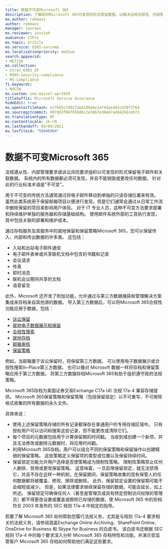 ```yaml
---
title: 数据不可变Microsoft 365
description: 了解如何Microsoft 365可发现的形式保留数据，以解决法规合规性、内部管理要求和诉讼风险。
ms.author: robmazz
author: robmazz
manager: laurawi
ms.reviewer: sosstah
audience: ITPro
ms.topic: article
ms.service: O365-seccomp
ms.localizationpriority: medium
search.appverid:
- MET150
ms.collection:
- Strat_O365_IP
- M365-security-compliance
- MS-Compliance
f1.keywords:
- NOCSH
ms.custom: seo-marvel-apr2020
titleSuffix: Microsoft Service Assurance
hideEdit: true
ms.openlocfilehash: e17685c7d927ab8188abe1ef4dae4d2cdf0f3764
ms.sourcegitcommit: 997dd3f66f65686c2e38b7e30e67add426dce5f3
ms.translationtype: MT
ms.contentlocale: zh-CN
ms.lasthandoff: 09/09/2021
ms.locfileid: "58946904"
---
```

# <a name="data-immutability-in-microsoft-365"></a>数据不可变Microsoft 365

法规遵从性、内部管理要求或诉讼风险要求组织以可发现的形式保留电子邮件和关联数据。 系统内的所有数据都必须可发现，并且不能销毁或更改任何数据。 针对此的行业标准术语是"不可变"。

用于不可变的传统方法通常通过将电子邮件移动到单独的只读存储位置来有效。 虽然此类系统用于保留邮箱项目以便进行发现，但是它们通常会通过从日常工作流中删除保留的项目来影响用户体验。 对于 IT 专业人员，这种不可变方法要求部署和持续维护单独的服务器和存储基础结构。 使用邮件系统外部的工具执行发现，其中包括关联的部署和维护成本。

通过存档服务及其服务中的就地保留和保留策略Microsoft 365，您可以保留传入、内部和传出数据的许多类。 这包括：

- 入站和出站电子邮件通信
- 电子邮件表单或共享联机文档中包含的书籍和记录
- 会议请求
- 传真
- 即时消息
- 联机会议期间共享的文档
- 语音留言

此外，Microsoft 还开发了附加功能，允许通过与第[](https://support.office.com/article/Archiving-third-party-data-in-Office-365-0ce338d5-3666-4a18-86ab-c6910ff408cc)三方数据捕获和管理解决方案集成来存档来自其他源的数据。 导入第三方数据后，可以将Microsoft 365合规性功能应用于数据，包括：

- [诉讼保留](/microsoft-365/compliance/create-a-litigation-hold)
- [就地电子数据展示和保留](/microsoft-365/compliance/manage-legal-investigations)
- [合规性搜索](/microsoft-365/compliance/search-for-content)
- [就地存档](/microsoft-365/compliance/enable-archive-mailboxes)
- [邮箱审核](/microsoft-365/compliance/enable-mailbox-auditing)
- [保留策略](/microsoft-365/compliance/retention-policies)

例如，当邮箱置于诉讼保留时，将保留第三方数据。 可以使用电子数据展示或合规性搜索In-Place第三方数据。 也可以像对 Microsoft 数据一样将存档和保留策略应用于第三方数据。 将第三方数据存档Microsoft 365有助于组织遵守政府法规策略。

Microsoft 365存档为美国证券交易Exchange C17a (4) 法规 17a-4 兼容存储提供。 Microsoft 365保留策略和保留策略（包括保留锁定）以不可重写、不可擦除格式收集的所有数据的永久文件。

具体来说：

- 使用上述保留策略存储的所有记录都保存在普通用户的专用存储区域中。 只有授权用户可以访问和搜索这些记录，但不能更改或清除它们。
- 每个项目的元数据包括用于计算保留期的时间戳。 当收到或创建一个新项，并且无法修改或删除元数据时，将应用时间戳。
- 利用Microsoft 365存档，用户可以组合不同的保留策略和保留操作以创建精细的保留策略。 这些策略定义保留项的类型或位置以及保留持续时间。
- 保留锁定功能允许用户选择是否使策略成为限制性策略。 限制性策略禁止任何人删除、禁用或更改保留策略。 这意味着，一旦启用保留锁定，就无法禁用它，并且不存在这样一种机制，在保留期间，保留策略收集的现有保管人的任何数据都将被覆盖、修改、擦除或删除。 此外，保留锁定设置的保留期可能不会缩短或减少。 但是，如果法律要求继续保留存储的数据，可能会延长，如上所述。 保留锁定可确保任何人（甚至是管理员或具有特定控制访问权限的管理员）都不得更改设置或覆盖或擦除已存储的数据，使 Microsoft 365 中的存档符合 2003 年发布的 SEC 规则 17a-4 中规定的指导。

若要了解 Microsoft 365 如何帮助您履行法规义务，尤其是与规则 17a-4 要求相关的法规义务，请参阅涵盖[](https://www.microsoft.com/microsoft-365/blog/wp-content/uploads/2015/11/Microsoft-EOA-White-Paper.pdf)Exchange Online Archiving、SharePoint Online、OneDrive for Business 和 Skype for Business 的白皮书。 该白皮书还根据 SEC 规则 17a-4 中的每个要求深入分析 Microsoft 365 存档特性和功能，并演示受监管客户 Microsoft 365 存档如何帮助他们满足这些要求。
